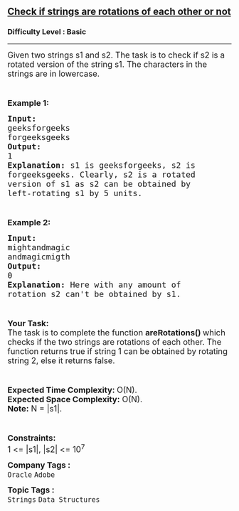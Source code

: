 <h2><a href="https://practice.geeksforgeeks.org/problems/check-if-strings-are-rotations-of-each-other-or-not-1587115620/1?page=1&sprint=26f9dde8d385b14102d673dab921125b&sortBy=submissions">Check if strings are rotations of each other or not</a></h2><h3>Difficulty Level : Basic</h3><hr><div class="problems_problem_content__Xm_eO"><p><span style="font-size:18px">Given two strings&nbsp;s1&nbsp;and&nbsp;s2. The task is to check&nbsp;if s2 is a rotated version of the string s1. The characters in the strings are in lowercase.</span></p>

<p>&nbsp;</p>

<p><span style="font-size:18px"><strong>Example 1:</strong></span></p>

<pre><span style="font-size:18px"><strong>Input:
</strong>geeksforgeeks
forgeeksgeeks
<strong>Output: 
</strong>1<strong>
Explanation: </strong>s1 is geeksforgeeks, s2 is
forgeeksgeeks. Clearly, s2 is a rotated
version of s1 as s2 can be obtained by
left-rotating s1 by 5 units.</span>
</pre>

<p>&nbsp;</p>

<p><span style="font-size:18px"><strong>Example 2:</strong></span></p>

<pre><span style="font-size:18px"><strong>Input:
</strong>mightandmagic
andmagicmigth
<strong>Output: 
</strong>0<strong>
Explanation: </strong>Here with any amount of
rotation s2 can't be obtained by s1.</span></pre>

<p>&nbsp;</p>

<p><span style="font-size:18px"><strong>Your Task:</strong><br>
The task is to complete the function&nbsp;<strong>areRotations() </strong>which checks if the two strings are rotations of each other.&nbsp;The function returns&nbsp;true&nbsp;if string 1 can be obtained by rotating string 2, else it returns&nbsp;false.</span></p>

<p>&nbsp;</p>

<p><span style="font-size:18px"><strong>Expected Time Complexity:&nbsp;</strong>O(N).<br>
<strong>Expected Space Complexity:</strong>&nbsp;O(N).<br>
<strong>Note:</strong> N = |s1|.</span></p>

<p>&nbsp;</p>

<p><span style="font-size:18px"><strong>Constraints:</strong><br>
1 &lt;= |s1|,&nbsp;|s2| &lt;= 10<sup>7</sup></span></p>
</div><p><span style=font-size:18px><strong>Company Tags : </strong><br><code>Oracle</code>&nbsp;<code>Adobe</code>&nbsp;<br><p><span style=font-size:18px><strong>Topic Tags : </strong><br><code>Strings</code>&nbsp;<code>Data Structures</code>&nbsp;